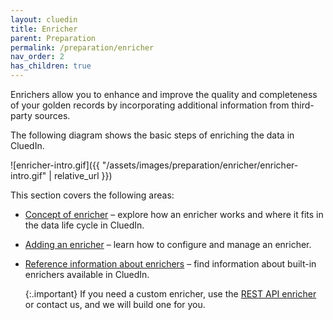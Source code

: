```yaml
---
layout: cluedin
title: Enricher
parent: Preparation
permalink: /preparation/enricher
nav_order: 2
has_children: true
---
```


Enrichers allow you to enhance and improve the quality and completeness of your golden records by incorporating additional information from third-party sources.

The following diagram shows the basic steps of enriching the data in CluedIn.

![enricher-intro.gif]({{ "/assets/images/preparation/enricher/enricher-intro.gif" | relative_url }})

This section covers the following areas:

- [Concept of enricher](/preparation/enricher/concept-of-enricher) – explore how an enricher works and where it fits in the data life cycle in CluedIn.

- [Adding an enricher](/preparation/enricher/add-enricher) – learn how to configure and manage an enricher.

- [Reference information about enrichers](/preparation/enricher/enricher-reference) – find information about built-in enrichers available in CluedIn.

    {:.important}
    If you need a custom enricher, use the [REST API enricher](/preparation/enricher/rest-api) or contact us, and we will build one for you.